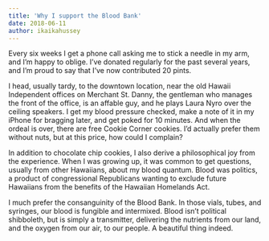 ```yaml
---
title: 'Why I support the Blood Bank'
date: 2018-06-11
author: ikaikahussey
---
```

Every six weeks I get a phone call asking me to stick a needle in my arm, and I’m happy to oblige. I’ve donated regularly for the past several years, and I’m proud to say that I’ve now contributed 20 pints.

I head, usually tardy, to the downtown location, near the old Hawaii Independent offices on Merchant St. Danny, the gentleman who manages the front of the office, is an affable guy, and he plays Laura Nyro over the ceiling speakers. I get my blood pressure checked, make a note of it in my iPhone for bragging later, and get poked for 10 minutes. And when the ordeal is over, there are free Cookie Corner cookies. I’d actually prefer them without nuts, but at this price, how could I complain?

In addition to chocolate chip cookies, I also derive a philosophical joy from the experience. When I was growing up, it was common to get questions, usually from other Hawaiians, about my blood quantum. Blood was politics, a product of congressional Republicans wanting to exclude future Hawaiians from the benefits of the Hawaiian Homelands Act.

I much prefer the consanguinity of the Blood Bank. In those vials, tubes, and syringes, our blood is fungible and intermixed. Blood isn’t political shibboleth, but is simply a transmitter, delivering the nutrients from our land, and the oxygen from our air, to our people. A beautiful thing indeed.